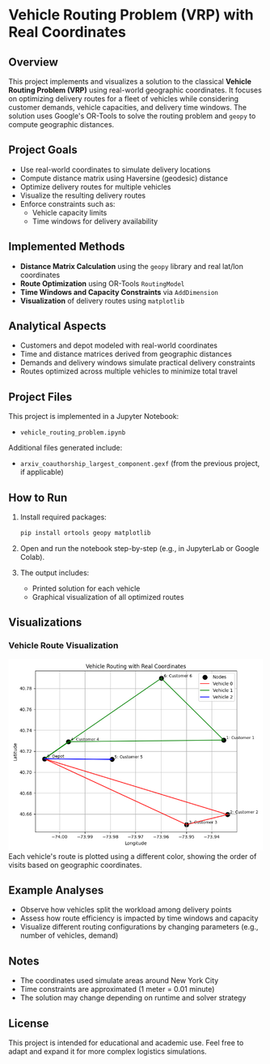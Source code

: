 # Vehicle Routing Problem (VRP) with Real Coordinates

## Overview
This project implements and visualizes a solution to the classical **Vehicle Routing Problem (VRP)** using real-world geographic coordinates. It focuses on optimizing delivery routes for a fleet of vehicles while considering customer demands, vehicle capacities, and delivery time windows. The solution uses Google's OR-Tools to solve the routing problem and `geopy` to compute geographic distances.

## Project Goals
- Use real-world coordinates to simulate delivery locations
- Compute distance matrix using Haversine (geodesic) distance
- Optimize delivery routes for multiple vehicles
- Visualize the resulting delivery routes
- Enforce constraints such as:
  - Vehicle capacity limits
  - Time windows for delivery availability

## Implemented Methods
- **Distance Matrix Calculation** using the `geopy` library and real lat/lon coordinates
- **Route Optimization** using OR-Tools `RoutingModel`
- **Time Windows and Capacity Constraints** via `AddDimension`
- **Visualization** of delivery routes using `matplotlib`

## Analytical Aspects
- Customers and depot modeled with real-world coordinates
- Time and distance matrices derived from geographic distances
- Demands and delivery windows simulate practical delivery constraints
- Routes optimized across multiple vehicles to minimize total travel

## Project Files
This project is implemented in a Jupyter Notebook:

- `vehicle_routing_problem.ipynb`

Additional files generated include:

- `arxiv_coauthorship_largest_component.gexf` (from the previous project, if applicable)

## How to Run
1. Install required packages:
   ```bash
   pip install ortools geopy matplotlib
   ```

2. Open and run the notebook step-by-step (e.g., in JupyterLab or Google Colab).

3. The output includes:
   - Printed solution for each vehicle
   - Graphical visualization of all optimized routes

## Visualizations
### Vehicle Route Visualization
![VRP Route Plot](images/vrp_result_plot.png)
Each vehicle's route is plotted using a different color, showing the order of visits based on geographic coordinates.

## Example Analyses
- Observe how vehicles split the workload among delivery points
- Assess how route efficiency is impacted by time windows and capacity
- Visualize different routing configurations by changing parameters (e.g., number of vehicles, demand)

## Notes
- The coordinates used simulate areas around New York City
- Time constraints are approximated (1 meter = 0.01 minute)
- The solution may change depending on runtime and solver strategy

## License
This project is intended for educational and academic use. Feel free to adapt and expand it for more complex logistics simulations.